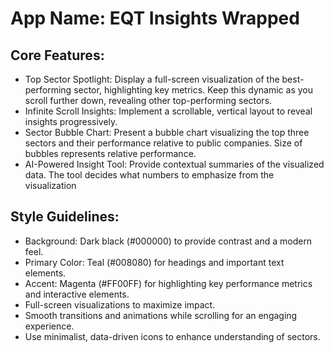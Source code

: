 # **App Name**: EQT Insights Wrapped

## Core Features:

- Top Sector Spotlight: Display a full-screen visualization of the best-performing sector, highlighting key metrics. Keep this dynamic as you scroll further down, revealing other top-performing sectors.
- Infinite Scroll Insights: Implement a scrollable, vertical layout to reveal insights progressively.
- Sector Bubble Chart: Present a bubble chart visualizing the top three sectors and their performance relative to public companies. Size of bubbles represents relative performance.
- AI-Powered Insight Tool: Provide contextual summaries of the visualized data. The tool decides what numbers to emphasize from the visualization

## Style Guidelines:

- Background: Dark black (#000000) to provide contrast and a modern feel.
- Primary Color: Teal (#008080) for headings and important text elements.
- Accent: Magenta (#FF00FF) for highlighting key performance metrics and interactive elements.
- Full-screen visualizations to maximize impact.
- Smooth transitions and animations while scrolling for an engaging experience.
- Use minimalist, data-driven icons to enhance understanding of sectors.